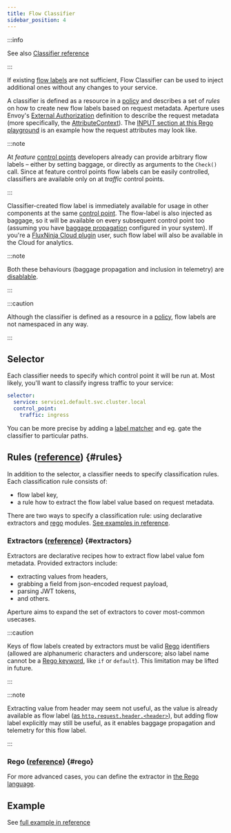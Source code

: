 ```yaml
---
title: Flow Classifier
sidebar_position: 4
---
```


:::info

See also [Classifier reference][reference]

:::

If existing [flow labels][label] are not sufficient, Flow Classifier can be used
to inject additional ones without any changes to your service.

A classifier is defined as a resource in a [policy][policies] and describes a
set of _rules_ on how to create new flow labels based on request metadata.
Aperture uses Envoy's [External Authorization][ext-authz] definition to describe
the request metadata (more specifically, the [AttributeContext][attr-context]).
The [INPUT section at this Rego playground][rego-playground] is an example how
the request attributes may look like.

:::note

At _feature_ [control points][control-point] developers already can provide
arbitrary flow labels – either by setting baggage, or directly as arguments to
the `Check()` call. Since at feature control points flow labels can be easily
controlled, classifiers are available only on at _traffic_ control points.

:::

Classifier-created flow label is immediately available for usage in other
components at the same [control point][control-point]. The flow-label is also
injected as baggage, so it will be available on every subsequent control point
too (assuming you have [baggage propagation][baggage] configured in your
system). If you're a [FluxNinja Cloud plugin][plugin] user, such flow label will
also be available in the Cloud for analytics.

:::note

Both these behaviours (baggage propagation and inclusion in telemetry) are
[disablable][rule].

:::

:::caution

Although the classifier is defined as a resource in a [policy][policies], flow
labels are not namespaced in any way.

:::

## Selector

Each classifier needs to specify which control point it will be run at. Most
likely, you'll want to classify ingress traffic to your service:

```yaml
selector:
  service: service1.default.svc.cluster.local
  control_point:
    traffic: ingress
```

You can be more precise by adding a [label matcher][label-matcher] and eg. gate
the classifier to particular paths.

## Rules ([reference][rule]) {#rules}

In addition to the selector, a classifier needs to specify classification rules.
Each classification rule consists of:

- flow label key,
- a rule how to extract the flow label value based on request metadata.

There are two ways to specify a classification rule: using declarative
extractors and [rego][rego] modules. [See examples in reference][rule].

### Extractors ([reference][extractor]) {#extractors}

Extractors are declarative recipes how to extract flow label value fom metadata.
Provided extractors include:

- extracting values from headers,
- grabbing a field from json-encoded request payload,
- parsing JWT tokens,
- and others.

Aperture aims to expand the set of extractors to cover most-common usecases.

:::caution

Keys of flow labels created by extractors must be valid [Rego][rego] identifiers
(allowed are alphanumeric characters and underscore; also label name cannot be a
[Rego keyword][rego-kw], like `if` or `default`). This limitation may be lifted
in future.

:::

:::note

Extracting value from header may seem not useful, as the value is already
available as flow label ([as `http.request.header.<header>`][request-labels]),
but adding flow label explicitly may still be useful, as it enables baggage
propagation and telemetry for this flow label.

:::

### Rego ([reference][rego-rule]) {#rego}

For more advanced cases, you can define the extractor in [the Rego
language][rego].

## Example

See [full example in reference][reference]

[ext-authz]: https://www.envoyproxy.io/docs/envoy/latest/api-v3/service/auth/v3/external_auth.proto#authorization-service-proto
[attr-context]: https://www.envoyproxy.io/docs/envoy/latest/api-v3/service/auth/v3/attribute_context.proto
[rego-playground]: https://play.openpolicyagent.org/p/mG0sXxCNdQ
[label]: /concepts/flow-control/flow-label.md
[baggage]: /concepts/flow-control/flow-label.md#baggage
[request-labels]: /concepts/flow-control/flow-label.md#request-labels
[reference]: /reference/configuration/policies.md#v1-classifier
[rule]: /reference/configuration/policies.md#v1-rule
[extractor]: /reference/configuration/policies.md#v1-extractor
[rego-rule]: /reference/configuration/policies.md#rule-rego
[plugin]: /cloud/plugin.md
[label-matcher]: /concepts/flow-control/selector.md#label-matcher
[policies]: /concepts/policy/policy.md
[rego]: https://www.openpolicyagent.org/docs/latest/policy-language/
[rego-kw]: https://www.openpolicyagent.org/docs/latest/policy-reference/#reserved-names
[control-point]: /concepts/flow-control/flow-control.md#control-point
